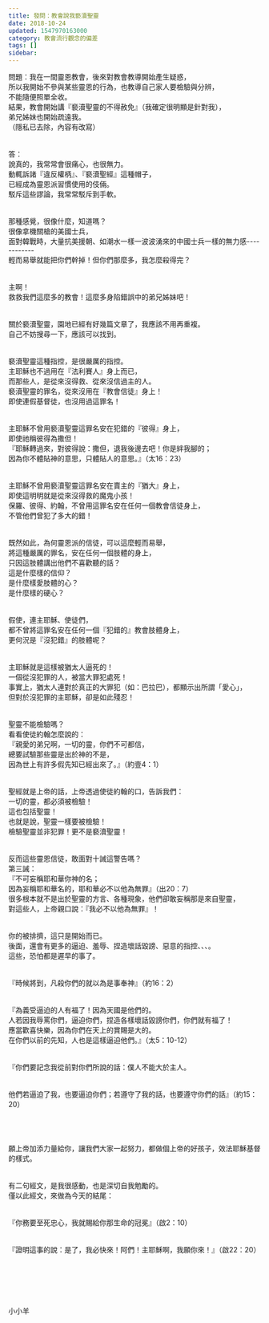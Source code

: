 ```yaml
---
title: 發問：教會說我褻瀆聖靈
date: 2018-10-24
updated: 1547970163000
category: 教會流行觀念的偏差
tags: []
sidebar: 
---
```


<p>問題：我在一間靈恩教會，後來對教會教導開始產生疑惑，<br/>所以我開始不參與某些靈恩的行為，也教導自己家人要檢驗與分辨，<br/>不能隨便照單全收。<br/>結果，教會開始講『褻瀆聖靈的不得赦免』（我確定很明顯是針對我），<br/>弟兄姊妹也開始疏遠我。<br/>（隱私已去除，內容有改寫）<br/><br/><!--more--><br/>答：<br/>說真的，我常常會很痛心，也很無力。<br/>動輒訴諸『違反權柄』、『褻瀆聖經』這種帽子，<br/>已經成為靈恩派習慣使用的伎倆。<br/>駁斥這些謬論，我常常駁斥到手軟。<br/> <br/><br/>那種感覺，很像什麼，知道嗎？<br/>很像拿機關槍的美國士兵，<br/>面對韓戰時，大量抗美援朝、如潮水一樣一波波湧來的中國士兵一樣的無力感------------<br/>輕而易舉就能把你們幹掉！但你們那麼多，我怎麼殺得完？<br/> <br/><br/>主啊！<br/>救救我們這麼多的教會！這麼多身陷錯誤中的弟兄姊妹吧！<br/> <br/><br/>關於褻瀆聖靈，園地已經有好幾篇文章了，我應該不用再重複。<br/>自己不妨搜尋一下，應該可以找到。<br/> <br/><br/>褻瀆聖靈這種指控，是很嚴厲的指控。<br/>主耶穌也不過用在『法利賽人』身上而已，<br/>而那些人，是從來沒得救、從來沒信過主的人。<br/>褻瀆聖靈的罪名，從來沒用在『教會信徒』身上！<br/>即使連假基督徒，也沒用過這罪名！<br/> <br/><br/>主耶穌不曾用褻瀆聖靈這罪名安在犯錯的『彼得』身上，<br/>即使祂稱彼得為撒但！<br/>『耶穌轉過來，對彼得說：撒但，退我後邊去吧！你是絆我腳的；<br/>因為你不體貼神的意思，只體貼人的意思。』（太16：23）<br/> <br/><br/>主耶穌不曾用褻瀆聖靈這罪名安在賣主的『猶大』身上，<br/>即使這明明就是從來沒得救的魔鬼小孩！<br/>保羅、彼得、約翰，不曾用這罪名安在任何一個教會信徒身上，<br/>不管他們曾犯了多大的錯！<br/> <br/><br/>既然如此，為何靈恩派的信徒，可以這麼輕而易舉，<br/>將這種嚴厲的罪名，安在任何一個肢體的身上，<br/>只因這肢體講出他們不喜歡聽的話？<br/>這是什麼樣的信仰？<br/>是什麼樣愛肢體的心？<br/>是什麼樣的硬心？<br/> <br/><br/>假使，連主耶穌、使徒們，<br/>都不曾將這罪名安在任何一個『犯錯的』教會肢體身上，<br/>更何況是『沒犯錯』的肢體呢？<br/> <br/><br/>主耶穌就是這樣被猶太人逼死的！<br/>一個從沒犯罪的人，被當大罪犯處死！<br/>事實上，猶太人連對於真正的大罪犯（如：巴拉巴），都顯示出所謂「愛心」，<br/>但對於沒犯罪的主耶穌，卻是如此殘忍！<br/> <br/><br/>聖靈不能檢驗嗎？<br/>看看使徒約翰怎麼說的：<br/>『親愛的弟兄啊，一切的靈，你們不可都信，<br/>總要試驗那些靈是出於神的不是，<br/>因為世上有許多假先知已經出來了。』（約壹4：1）<br/> <br/><br/>聖經就是上帝的話，上帝透過使徒約翰的口，告訴我們：<br/>一切的靈，都必須被檢驗！<br/>這也包括聖靈！<br/>也就是說，聖靈一樣要被檢驗！<br/>檢驗聖靈並非犯罪！更不是褻瀆聖靈！<br/> <br/><br/>反而這些靈恩信徒，敢面對十誡這警告嗎？<br/>第三誡：<br/>『不可妄稱耶和華你神的名；<br/>因為妄稱耶和華名的，耶和華必不以他為無罪』（出20：7）<br/>很多根本就不是出於聖靈的方言、各種現象，他們卻敢妄稱那是來自聖靈，<br/>對這些人，上帝親口說：『我必不以他為無罪』！<br/> <br/><br/>你的被排擠，這只是開始而已。<br/>後面，還會有更多的逼迫、羞辱、捏造壞話毀謗、惡意的指控、、、。<br/>這些，恐怕都是遲早的事了。<br/> <br/> <br/>『時候將到，凡殺你們的就以為是事奉神』（約16：2）<br/> <br/><br/>『為義受逼迫的人有福了！因為天國是他們的。<br/>人若因我辱罵你們，逼迫你們，捏造各樣壞話毀謗你們，你們就有福了！<br/>應當歡喜快樂，因為你們在天上的賞賜是大的。<br/>在你們以前的先知，人也是這樣逼迫他們。』（太5：10-12）<br/> <br/><br/>『你們要記念我從前對你們所說的話：僕人不能大於主人。<br/><br/><br/>他們若逼迫了我，也要逼迫你們；若遵守了我的話，也要遵守你們的話』（約15：20）<br/><br/> <br/><br/> <br/>願上帝加添力量給你，讓我們大家一起努力，都做個上帝的好孩子，效法耶穌基督的樣式。<br/> <br/><br/>有二句經文，是我很感動，也是深切自我勉勵的。<br/>僅以此經文，來做為今天的結尾：<br/> <br/><br/>『你務要至死忠心，我就賜給你那生命的冠冕』（啟2：10）<br/> <br/><br/>『證明這事的說：是了，我必快來！阿們！主耶穌啊，我願你來！』（啟22：20）<br/> <br/> <br/> <br/><br/><br/><br/>小小羊<br/></p>